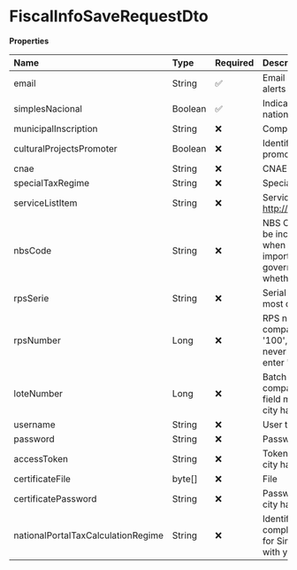 # FiscalInfoSaveRequestDto

**Properties**

| Name                               | Type    | Required | Description                                                                                                                                                                                                                                                                                                     |
| :--------------------------------- | :------ | :------- | :-------------------------------------------------------------------------------------------------------------------------------------------------------------------------------------------------------------------------------------------------------------------------------------------------------------- |
| email                              | String  | ✅       | Email used by Asaas to send invoice notifications and alerts                                                                                                                                                                                                                                                    |
| simplesNacional                    | Boolean | ✅       | Indicates whether the company opts for the simple national system                                                                                                                                                                                                                                               |
| municipalInscription               | String  | ❌       | Company municipal registration                                                                                                                                                                                                                                                                                  |
| culturalProjectsPromoter           | Boolean | ❌       | Identifies whether the company is classified as a cultural promoter                                                                                                                                                                                                                                             |
| cnae                               | String  | ❌       | CNAE code                                                                                                                                                                                                                                                                                                       |
| specialTaxRegime                   | String  | ❌       | Special taxation regime identifier                                                                                                                                                                                                                                                                              |
| serviceListItem                    | String  | ❌       | Service list item, as http://www.planalto.gov.br/ccivil_03/leis/LCP/Lcp116.htm                                                                                                                                                                                                                                  |
| nbsCode                            | String  | ❌       | NBS Code (Brazilian Nomenclature of Services). It must be included on the NFS-e (Electronic Service Invoice) when required by the municipal government and/or for import or export services. Check with your local government or your accounting department to determine whether this information is necessary. |
| rpsSerie                           | String  | ❌       | Serial Number used by your company to issue invoices. In most cities the serial number used is '1' or 'E'                                                                                                                                                                                                       |
| rpsNumber                          | Long    | ❌       | RPS number used on the last invoice issued by your company. If your last NF issued has an RPS equal to '100', this field must be filled in with '101'. If you have never issued invoices through your city hall's website, enter '1' in this field                                                              |
| loteNumber                         | Long    | ❌       | Batch number used on the last invoice issued by your company. If the last lot used in your city hall is '25', this field must be filled in with '26'. Only enter this field if your city hall requires the use of lots                                                                                          |
| username                           | String  | ❌       | User to access your city's city hall website                                                                                                                                                                                                                                                                    |
| password                           | String  | ❌       | Password to access the city hall website                                                                                                                                                                                                                                                                        |
| accessToken                        | String  | ❌       | Token for access to the city hall website (If access to your city hall website is via Token)                                                                                                                                                                                                                    |
| certificateFile                    | byte[]  | ❌       | File                                                                                                                                                                                                                                                                                                            |
| certificatePassword                | String  | ❌       | Password for the digital certificate sent (If access to your city hall website through a digital certificate)                                                                                                                                                                                                   |
| nationalPortalTaxCalculationRegime | String  | ❌       | Identifier of the tax calculation regime. It must only be completed by companies classified as ME or EPP opting for Simples Nacional. Consult the need for this information with your city hall or accounting department.                                                                                       |

<!-- This file was generated by liblab | https://liblab.com/ -->
